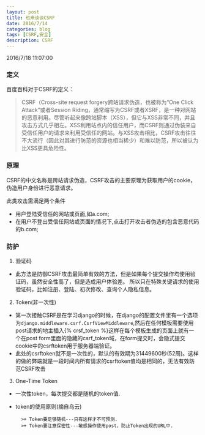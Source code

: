 ```yaml
---
layout: post
title: 也来谈谈CSRF
date: 2016/7/14
categories: blog
tags: [CSRF,安全]
description: CSRF
---
```


2016/7/18 11:07:00

### 定义

百度百科对于CSRF的定义：

> CSRF（Cross-site request forgery跨站请求伪造，也被称为“One Click Attack”或者Session Riding，通常缩写为CSRF或者XSRF，是一种对网站的恶意利用。尽管听起来像跨站脚本（XSS），但它与XSS非常不同，并且攻击方式几乎相左。XSS利用站点内的信任用户，而CSRF则通过伪装来自受信任用户的请求来利用受信任的网站。与XSS攻击相比，CSRF攻击往往不大流行（因此对其进行防范的资源也相当稀少）和难以防范，所以被认为比XSS更具危险性。

### 原理
CSRF的中文名称是跨站请求伪造，CSRF攻击的主要原理为获取用户的cookie，伪造用户身份进行恶意请求。

此类攻击需满足两个条件

+ 用户登陆受信任的网站或页面,如a.com;
+ 在用户不登出受信任网站或页面的情况下,点击打开攻击者伪造的包含恶意代码的b.com;

### 防护

1. 验证码
+ 此方法是防御CSRF攻击最简单有效的方法，但是如果每个提交操作均使用验证码，虽然安全性高了，但是造成用户体验差。
所以只在特殊关键请求的使用验证码，比如注册、登陆、初次修改、查询个人隐私信息。

2. Token(非一次性)
+ 第一次接触CSRF是在学习django的时候，在django的配置文件里有一个选项为`django.middleware.csrf.CsrfViewMiddleware`,然后在任何模板需要使用post请求的地主插入{&#37; crsf_token &#37;}这样在每个模板生成的页面上就有一个在post form里面的隐藏的csrf_token域，在form提交时，会隐式提交cookie中的csrftoken用于服务器端验证。
+ 此处的csrftoken就不是一次性的，默认的有效期为31449600秒(52周)。这样的做的弊端就是一段时间内所有请求的csrftoken值均是相同的，无法有效防范CSRF攻击 
3. One-Time Token
- 一次性token，每次提交都是随机的token值.
- token的使用原则(摘自乌云)

		>+ Token要足够随机---只有这样才不可预测.
		>+ Token要注意保密性---敏感操作使用post，防止Token出现的URL中.







